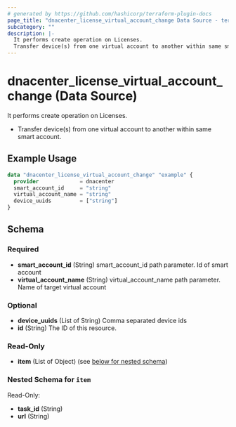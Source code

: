 ```yaml
---
# generated by https://github.com/hashicorp/terraform-plugin-docs
page_title: "dnacenter_license_virtual_account_change Data Source - terraform-provider-dnacenter"
subcategory: ""
description: |-
  It performs create operation on Licenses.
  Transfer device(s) from one virtual account to another within same smart account.
---
```


# dnacenter_license_virtual_account_change (Data Source)

It performs create operation on Licenses.

- Transfer device(s) from one virtual account to another within same smart account.

## Example Usage

```terraform
data "dnacenter_license_virtual_account_change" "example" {
  provider             = dnacenter
  smart_account_id     = "string"
  virtual_account_name = "string"
  device_uuids         = ["string"]
}
```

<!-- schema generated by tfplugindocs -->
## Schema

### Required

- **smart_account_id** (String) smart_account_id path parameter. Id of smart account
- **virtual_account_name** (String) virtual_account_name path parameter. Name of target virtual account

### Optional

- **device_uuids** (List of String) Comma separated device ids
- **id** (String) The ID of this resource.

### Read-Only

- **item** (List of Object) (see [below for nested schema](#nestedatt--item))

<a id="nestedatt--item"></a>
### Nested Schema for `item`

Read-Only:

- **task_id** (String)
- **url** (String)


